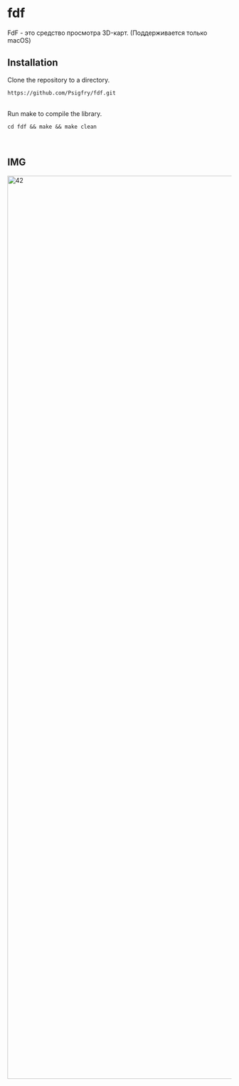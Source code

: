 # fdf

FdF - это средство просмотра 3D-карт. (Поддерживается только macOS)

## Installation
Clone the repository to a directory.</br>

```
https://github.com/Psigfry/fdf.git
```
</br>
Run make to compile the library.</br>

```
cd fdf && make && make clean
```

</br>

## IMG

<img width="2032" alt="42" src="https://user-images.githubusercontent.com/48870564/181640048-e77927c5-4646-4c0a-a497-6761c922e25a.png">
